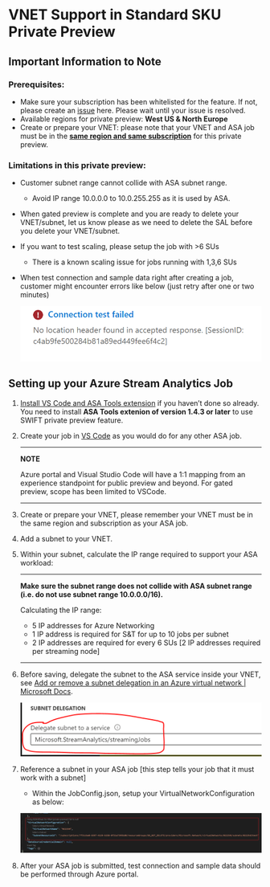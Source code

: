 #  VNET Support in Standard SKU Private Preview

## Important Information to Note 
### Prerequisites:
- Make sure your subscription has been whitelisted for the feature. If not, please create an [issue](https://github.com/microsoft/vscode/issues/new?assignees=&labels=&template=swift_prpr.md) here. Please wait until your issue is resolved. 
- Available regions for private preview: **West US & North Europe**
- Create or prepare your VNET: please note that your VNET and ASA job must be in the <u>**same region and same subscription**</u> for this private preview.

### Limitations in this private preview:
- Customer subnet range cannot collide with ASA subnet range.  
    - Avoid IP range 10.0.0.0 to 10.0.255.255 as it is used by ASA.
- When gated preview is complete and you are ready to delete your VNET/subnet, let us know please as we need to delete the SAL before you delete your VNET/subnet.
- If you want to test scaling, please setup the job with >6 SUs 
    - There is a known scaling issue for jobs running with 1,3,6 SUs
- When test connection and sample data right after creating a job, customer might encounter errors like below (just retry after one or two minutes)

    ![connection test failed](./figures/SWIFT/connection_failed.png)


## Setting up your Azure Stream Analytics Job
1. [Install VS Code and ASA Tools extension](https://learn.microsoft.com/en-us/azure/stream-analytics/quick-create-visual-studio-code#prerequisites) if you haven’t done so already. You need to install **ASA Tools extenion of version 1.4.3 or later** to use SWIFT private preview feature.

2. Create your job in [VS Code](https://learn.microsoft.com/en-us/azure/stream-analytics/quick-create-visual-studio-code) as you would do for any other ASA job.

    ---

    **NOTE**

    Azure portal and Visual Studio Code will have a 1:1 mapping from an experience standpoint for public preview and beyond. For gated preview, scope has been limited to VSCode.

    ---
 
3. Create or prepare your VNET, please remember your VNET must be in the same region and subscription as your ASA job.

4. Add a subnet to your VNET.

5. Within your subnet, calculate the IP range required to support your ASA workload:

    ---

    **Make sure the subnet range does not collide with ASA subnet range (i.e. do not use subnet range 10.0.0.0/16).**

    Calculating the IP range:
    - 5 IP addresses for Azure Networking
    - 1 IP address is required for S&T for up to 10 jobs per subnet
    - 2 IP addresses are required for every 6 SUs [2 IP addresses required per streaming node] 

    ---

6. Before saving, delegate the subnet to the ASA service inside your VNET, see [Add or remove a subnet delegation in an Azure virtual network | Microsoft Docs](https://learn.microsoft.com/en-us/azure/virtual-network/manage-subnet-delegation).

    ![subnet delegation](./figures/SWIFT/subnet_delegation.png)

 
7. Reference a subnet in your ASA job [this step tells your job that it must work with a subnet]

    - Within the JobConfig.json, setup your VirtualNetworkConfiguration as below:
    
    ![screenshot for VirtualNetworkConfiguration](./figures/SWIFT/vnet_configuration.png)
 
 
8. After your ASA job is submitted, test connection and sample data should be performed through Azure portal. 


